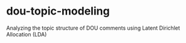 # dou-topic-modeling
Analyzing the topic structure of DOU comments using Latent Dirichlet Allocation (LDA)

